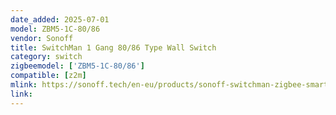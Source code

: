 ```yaml
---
date_added: 2025-07-01
model: ZBM5-1C-80/86
vendor: Sonoff
title: SwitchMan 1 Gang 80/86 Type Wall Switch 
category: switch
zigbeemodel: ['ZBM5-1C-80/86']
compatible: [z2m]
mlink: https://sonoff.tech/en-eu/products/sonoff-switchman-zigbee-smart-wall-switch-zbm5-80-86-type
link:
---
```

